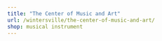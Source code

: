 ```yaml
---
title: "The Center of Music and Art"
url: /wintersville/the-center-of-music-and-art/
shop: musical instrument
---
```

